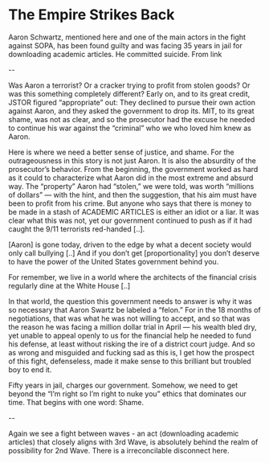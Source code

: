 # The Empire Strikes Back

Aaron Schwartz, mentioned here and one of the main actors in the fight against SOPA, has been found guilty and was facing 35 years in jail for downloading academic articles. He committed suicide. From link

--

Was Aaron a terrorist? Or a cracker trying to profit from stolen goods? Or was this something completely different? Early on, and to its great credit, JSTOR figured “appropriate” out: They declined to pursue their own action against Aaron, and they asked the government to drop its. MIT, to its great shame, was not as clear, and so the prosecutor had the excuse he needed to continue his war against the “criminal” who we who loved him knew as Aaron.

Here is where we need a better sense of justice, and shame. For the outrageousness in this story is not just Aaron. It is also the absurdity of the prosecutor’s behavior. From the beginning, the government worked as hard as it could to characterize what Aaron did in the most extreme and absurd way. The “property” Aaron had “stolen,” we were told, was worth “millions of dollars” — with the hint, and then the suggestion, that his aim must have been to profit from his crime. But anyone who says that there is money to be made in a stash of ACADEMIC ARTICLES is either an idiot or a liar. It was clear what this was not, yet our government continued to push as if it had caught the 9/11 terrorists red-handed [..].

[Aaron] is gone today, driven to the edge by what a decent society would only call bullying [..] And if you don’t get [proportionality] you don’t deserve to have the power of the United States government behind you.

For remember, we live in a world where the architects of the financial crisis regularly dine at the White House [..]

In that world, the question this government needs to answer is why it was so necessary that Aaron Swartz be labeled a “felon.” For in the 18 months of negotiations, that was what he was not willing to accept, and so that was the reason he was facing a million dollar trial in April — his wealth bled dry, yet unable to appeal openly to us for the financial help he needed to fund his defense, at least without risking the ire of a district court judge. And so as wrong and misguided and fucking sad as this is, I get how the prospect of this fight, defenseless, made it make
sense to this brilliant but troubled boy to end it.

Fifty years in jail, charges our government. Somehow, we need  to get beyond the “I’m right so I’m right to nuke you” ethics that dominates our time. That begins with one word: Shame.

--

Again we see a fight between waves - an act (downloading academic articles) that closely aligns with 3rd Wave, is absolutely behind the realm of possibility for 2nd Wave. There is a irreconcilable disconnect here.
